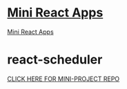 # [Mini React Apps](mini.md)

[Mini React Apps](mini.md)

# react-scheduler

[CLICK HERE FOR MINI-PROJECT REPO](https://github.com/horizons-school-of-technology/projects/blob/master/react-scheduler/README.md)
